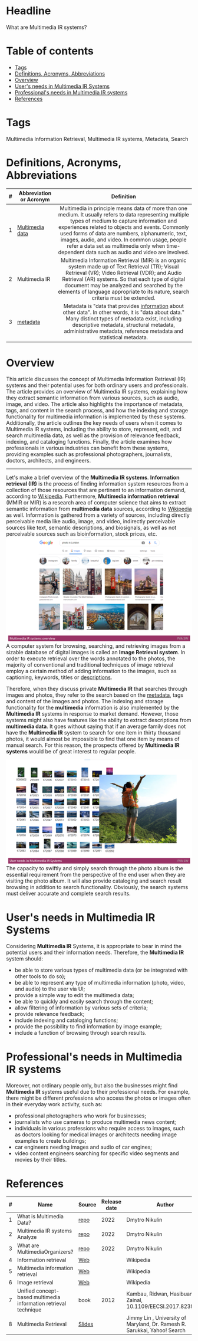 # Headline
What are Multimedia IR systems?

# Table of contents
- [Tags](https://github.com/dimanikulin/dimanikulin/blob/main/MultimediaIRSystems.md#tags)
- [Definitions, Acronyms, Abbreviations](https://github.com/dimanikulin/dimanikulin/blob/main/MultimediaIRSystems.md#definitions-acronyms-abbreviations)
- [Overview](https://github.com/dimanikulin/dimanikulin/blob/main/MultimediaIRSystems.md#overview)
- [User's needs in Multimedia IR Systems](https://github.com/dimanikulin/dimanikulin/blob/main/MultimediaIRSystems.md#users-needs-in-multimedia-ir-systems)
- [Professional's needs in Multimedia IR systems](https://github.com/dimanikulin/dimanikulin/blob/main/MultimediaIRSystems.md#professionals-needs-in-multimedia-ir-systems)
- [References](https://github.com/dimanikulin/dimanikulin/blob/main/MultimediaIRSystems.md#references)

# Tags
Multimedia Information Retrieval, Multimedia IR systems, Metadata, Search

# Definitions, Acronyms, Abbreviations
| # | Abbreviation or Acronym | Definition     |
| - | ------------------------|:--------------:|
| 1 | [Multimedia data](https://link.springer.com/referenceworkentry/10.1007%2F978-0-387-39940-9_1008)| Multimedia in principle means data of more than one medium. It usually refers to data representing multiple types of medium to capture information and experiences related to objects and events. Commonly used forms of data are numbers, alphanumeric, text, images, audio, and video. In common usage, people refer a data set as multimedia only when time-dependent data such as audio and video are involved.|
| 2 | Multimedia IR| Multimedia Information Retrieval (MIR) is an organic system made up of Text Retrieval (TR); Visual Retrieval (VR); Video Retrieval (VDR); and Audio Retrieval (AR) systems. So that each type of digital document may be analyzed and searched by the elements of language appropriate to its nature, search criteria must be extended.|
| 3 | [metadata](https://en.wikipedia.org/wiki/Metadata)|Metadata is "data that provides [information](https://en.wikipedia.org/wiki/Information) about other data". In other words, it is "data about data." Many distinct types of metadata exist, including descriptive metadata, structural metadata, administrative metadata, reference metadata and statistical metadata. |

# Overview
This article discusses the concept of Multimedia Information Retrieval (IR) systems and their potential uses for both ordinary users and professionals. 
The article provides an overview of Multimedia IR systems, explaining how they extract semantic information from various sources, such as audio, image, and video.
The article also highlights the importance of metadata, tags, and content in the search process, and how the indexing and storage functionality for multimedia information is implemented by these systems.
Additionally, the article outlines the key needs of users when it comes to Multimedia IR systems, including the ability to store, represent, edit, and search multimedia data, as well as the provision of relevance feedback, indexing, and cataloging functions.
Finally, the article examines how professionals in various industries can benefit from these systems, providing examples such as professional photographers, journalists, doctors, architects, and engineers. 

---

Let's make a brief overview of the **Multimedia IR systems**.
**Information retrieval (IR)** is the process of finding information system resources from a collection of those resources that are pertinent to an information demand, according to [Wikipedia](https://en.wikipedia.org/wiki/Information_retrieval). 
Furthermore, **Multimedia information retrieval** (MMIR or MIR) is a research area of computer science that aims to extract semantic information from **multimedia data** sources, according to [Wikipedia](https://en.wikipedia.org/wiki/Multimedia_information_retrieval) as well. 
Information is gathered from a variety of sources, including directly perceivable media like audio, image, and video, indirectly perceivable sources like text, semantic descriptions, and biosignals, as well as not perceivable sources such as bioinformation, stock prices, etc.
<img src="Images/MultimediaIRsystemsoverview.png" alt="MultimediaIRsystemsoverview.png"/>
A computer system for browsing, searching, and retrieving images from a sizable database of digital images is called an **Image Retrieval system**. 
In order to execute retrieval over the words annotated to the photos, the majority of conventional and traditional techniques of image retrieval employ a certain method of adding information to the images, such as captioning, keywords, titles or [descriptions](https://en.wikipedia.org/wiki/Image_retrieval).

Therefore, when they discuss private **Multimedia IR** that searches through images and photos, they refer to the search based on the [metadata](https://en.wikipedia.org/wiki/Metadata), tags and content of the images and photos. 
The indexing and storage functionality for the **multimedia** information is also implemented by the **Multimedia IR** systems in response to market demand.
However, those systems might also have features like the ability to extract descriptions from **multimedia data**.
It goes without saying that if an average family does not have the **Multimedia IR** system to search for one item in thirty thousand photos, it would almost be impossible to find that one item by means of manual search. 
For this reason, the prospects offered by **Multimedia IR systems** would be of great interest to regular people.

<img src="Images/UserneedsinMultimediaIRSystems.png" alt="UserneedsinMultimediaIRSystems.png"/>
The capacity to swiftly and simply search through the photo album is the essential requirement from the perspective of the end user when they are visiting the photo album.
It will also provide cataloging and search result browsing in addition to search functionality. 
Obviously, the search systems must deliver accurate and complete search results. 

# User's needs in Multimedia IR Systems
Considering **Multimedia IR** Systems, it is appropriate to bear in mind the potential users and their information needs. 
Therefore, the **Multimedia IR** system should:

* be able to store various types of multimedia data (or be integrated with other tools to do so); 
* be able to represent any type of multimedia information (photo, video, and audio) to the user via UI; 
* provide a simple way to edit the multimedia data;
* be able to quickly and easily search through the content;
* allow filtering of information by various sets of criteria;
* provide relevance feedback;
* include indexing and cataloging functions;
* provide the possibility to find information by image example;
* include a function of browsing through search results. 

# Professional's needs in Multimedia IR systems
Moreover, not ordinary people only, but also the businesses might find **Multimedia IR** systems useful due to their professional needs.
For example, there might be different professions who access the photos or images often in their everyday work activity, such as:

* professional photographers who work for businesses; 
* journalists who use cameras to produce multimedia news content; 
* individuals in various professions who require access to images, such as doctors looking for medical images or architects needing image examples to create buildings; 
* car engineers needing images and audio of car engines;
* video content engineers searching for specific video segments and movies by their titles.

# References
| # | Name                 | Source                | Release date           |  Author                 | Description   |
| - | ---------------------|---------------------- |----------------------- | ----------------------- |:-------------:|
| 1 | What is Multimedia Data?|[repo](./MultimediaData.md)| 2022            | Dmytro Nikulin | |
| 2 | Multimedia IR systems Analyze|[repo](./MultimediaIRSystemsAnalyze.md)|2022| Dmytro Nikulin | |
| 3 | What are MultimediaOrganizers?|[repo](./MultimediaOrganizers.md)|2022 | Dmytro Nikulin | |
| 4 | Information retrieval|[Web](https://en.wikipedia.org/wiki/Information_retrieval)| | Wikipedia      | |
| 5 | Multimedia information retrieval |[Web](https://en.wikipedia.org/wiki/Multimedia_information_retrieval)|| Wikipedia | |
| 6 | Image retrieval|[Web](https://en.wikipedia.org/wiki/Image_retrieval)|  | Wikipedia      | |
| 7 | Unified concept-based multimedia information retrieval technique | book |  2012 | Kambau, Ridwan, Hasibuan, Zainal, 10.1109/EECSI.2017.8239086 |  |
| 8 | Multimedia Retrieval |[Slides](https://www.ccs.neu.edu/home/jaa/CSG339.06F/Lectures/multimedia.pdf) | | Jimmy Lin , University of Maryland, Dr. Ramesh R. Sarukkai, Yahoo! Search | |
